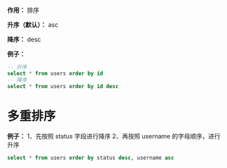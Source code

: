 **作用：** 排序

**升序（默认）：** asc

**降序：** desc

**例子：**
  ```SQL
  -- 升序
  select * from users order by id
  -- 降序
  select * from users order by id desc
  ```

# 多重排序
  **例子：**
  1、先按照 status 字段进行降序
  2、再按照 username 的字母顺序，进行升序

  ```SQL
  select * from users order by status desc, username asc
  ```